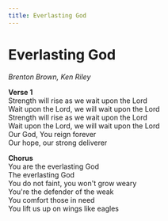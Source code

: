 ```yaml
---
title: Everlasting God
---
```


# Everlasting God

_Brenton Brown, Ken Riley_

**Verse 1**  
Strength will rise as we wait upon the Lord  
Wait upon the Lord, we will wait upon the Lord  
Strength will rise as we wait upon the Lord  
Wait upon the Lord, we will wait upon the Lord  
Our God, You reign forever  
Our hope, our strong deliverer  

**Chorus**  
You are the everlasting God  
The everlasting God  
You do not faint, you won't grow weary  
You're the defender of the weak  
You comfort those in need  
You lift us up on wings like eagles  